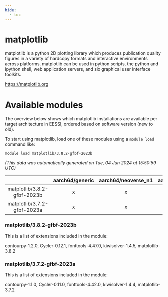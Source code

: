 ```yaml
---
hide:
  - toc
---
```


matplotlib
==========


matplotlib is a python 2D plotting library which produces publication quality figures in a variety of hardcopy formats and interactive environments across platforms. matplotlib can be used in python scripts, the python and ipython shell, web application servers, and six graphical user interface toolkits.

https://matplotlib.org
# Available modules


The overview below shows which matplotlib installations are available per target architecture in EESSI, ordered based on software version (new to old).

To start using matplotlib, load one of these modules using a `module load` command like:

```shell
module load matplotlib/3.8.2-gfbf-2023b
```

*(This data was automatically generated on Tue, 04 Jun 2024 at 15:50:59 UTC)*  

| |aarch64/generic|aarch64/neoverse_n1|aarch64/neoverse_v1|x86_64/generic|x86_64/amd/zen2|x86_64/amd/zen3|x86_64/intel/haswell|x86_64/intel/skylake_avx512|
| :---: | :---: | :---: | :---: | :---: | :---: | :---: | :---: | :---: |
|matplotlib/3.8.2-gfbf-2023b|x|x|x|x|x|x|x|x|
|matplotlib/3.7.2-gfbf-2023a|x|x|x|x|x|x|x|x|


### matplotlib/3.8.2-gfbf-2023b

This is a list of extensions included in the module:

contourpy-1.2.0, Cycler-0.12.1, fonttools-4.47.0, kiwisolver-1.4.5, matplotlib-3.8.2

### matplotlib/3.7.2-gfbf-2023a

This is a list of extensions included in the module:

contourpy-1.1.0, Cycler-0.11.0, fonttools-4.42.0, kiwisolver-1.4.4, matplotlib-3.7.2